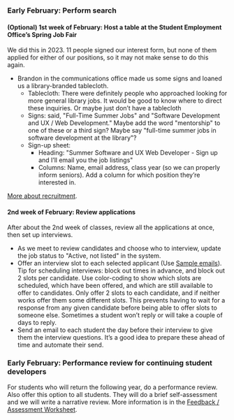 ### Early February: Perform search

#### (Optional) 1st week of February: Host a table at the Student Employment Office’s Spring Job Fair

We did this in 2023. 11 people signed our interest form, but none of them applied for either of our positions, so it may not make sense to do this again.

-   Brandon in the communications office made us some signs and loaned us a library-branded tablecloth.
	-   Tablecloth: There were definitely people who approached looking for more general library jobs. It would be good to know where to direct these inquiries. Or maybe just don’t have a tablecloth
	-   Signs: said, "Full-Time Summer Jobs" and "Software Development and UX / Web Development." Maybe add the word "mentorship" to one of these or a third sign? Maybe say "full-time summer jobs in software development at the library"?
	   -   Sign-up sheet:
		    -   Heading: "Summer Software and UX Web Developer - Sign up and I’ll email you the job listings"
		    - Columns: Name, email address, class year (so we can properly inform seniors). Add a column for which position they’re interested in.

[More about recruitment](../recruitment.md).

#### 2nd week of February: Review applications

After about the 2nd week of classes, review all the applications at once, then set up interviews.

-   As we meet to review candidates and choose who to interview, update the job status to "Active, not listed" in the system.
-   Offer an interview slot to each selected applicant (Use [Sample emails](https://docs.google.com/document/d/1G__PXgp6DZd9-EomEyHutr9CvZlNzudZ3kXfmb4BDxA/edit)). Tip for scheduling interviews: block out times in advance, and block out 2 slots per candidate. Use color-coding to show which slots are scheduled, which have been offered, and which are still available to offer to candidates. Only offer 2 slots to each candidate, and if neither works offer them some different slots. This prevents having to wait for a response from any given candidate before being able to offer slots to someone else. Sometimes a student won’t reply or will take a couple of days to reply.
-   Send an email to each student the day before their interview to give them the interview questions. It’s a good idea to prepare these ahead of time and automate their send.


### Early February: Performance review for continuing student developers

For students who will return the following year, do a performance review. Also offer this option to all students. They will do a brief self-assessment and we will write a narrative review. More information is in the [Feedback / Assessment Worksheet](https://docs.google.com/document/d/1VkdHNC794q0KG6mUvCTrvHM-CU4ngGZhSchP4yd4xaU/edit).
